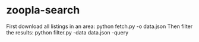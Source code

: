 # zoopla-search

First download all listings in an area: python fetch.py -o data.json
Then filter the results: python filter.py -data data.json -query <buildingname>
